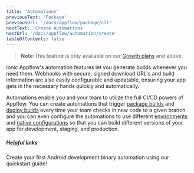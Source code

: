 ```yaml
---
title: 'Automations'
previousText: 'Package'
previousUrl: '/docs/appflow/package/cli'
nextText: 'Create Automations'
nextUrl: '/docs/appflow/automation/create'
tableOfContents: false
---
```


<blockquote>
  <p><b>Note:</b>This feature is only available on our <a href="/pricing">Growth plans</a> and above.</p>
</blockquote>

Ionic Appflow's automation features let you generate builds whenever you need them. Webhooks with secure, signed download URL's and build information are also easily configurable and updatable, ensuring your app gets in the necessary hands quickly and automatically.

Automations enable you and your team to utilize the full CI/CD powers of Appflow. You can create automations that trigger [package builds](/docs/appflow/package/builds) and [deploy builds](/docs/appflow/deploy/builds) every time your team checks in new code to a given branch and you can even configure the automations to use different [environments](/docs/appflow/automation/environments#custom-environments) and [native configurations](/docs/appflow/package/native-configs) so that you can build different versions of your app for development, staging, and production.

##### Helpful links

<docs-cards class="max-measure"> <docs-card header="Create an Automation" href="/docs/appflow/quickstart/automation" icon="/docs/v4/assets/icons/guide-quickstart-icon.png"> 

Create your first Android development binary automation using our quickstart guide!</docs-card> </docs-cards>